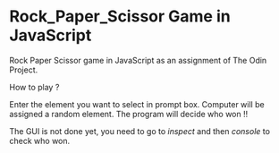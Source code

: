 # Rock_Paper_Scissor Game in JavaScript
Rock Paper Scissor game in JavaScript as an assignment of The Odin Project.

How to play ? 

Enter the element you want to select in prompt box.
Computer will be assigned a random element. 
The program will decide who won !!

The GUI is not done yet, you need to go to <em>inspect</em> and then <em>console</em> to check who won. 
